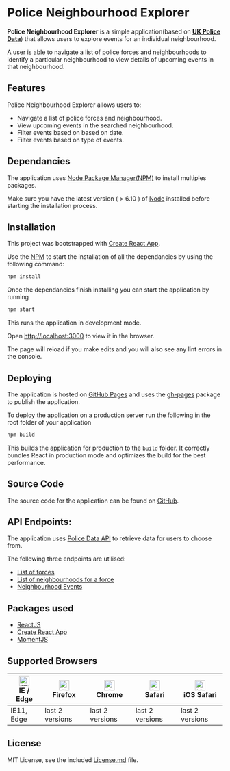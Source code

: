 #  Police Neighbourhood Explorer

**Police Neighbourhood Explorer** is a simple application(based on **[UK Police Data](https://data.police.uk/)**) that allows users to explore events for an individual neighbourhood. 

A user is able to navigate a list of police forces and neighbourhoods to identify a particular neighbourhood to view details of upcoming events in that neighbourhood.

## Features
Police Neighbourhood Explorer allows users to:
* Navigate a list of police forces and neighbourhood.
* View upcoming events in the searched neighbourhood.
* Filter events based on based on date.
* Filter events based on type of events.

## Dependancies
The application uses [Node Package Manager(NPM)](https://www.npmjs.com/) to install multiples packages.

Make sure you have the latest version ( > 6.10 ) of [Node](https://nodejs.org/) installed before starting the installation process.

## Installation
This project was bootstrapped with [Create React App](https://github.com/facebook/create-react-app).

Use the [NPM](https://www.npmjs.com/) to start the installation of all the dependancies by using the following command:

```bash
npm install
```
Once the dependancies finish installing you can start the application by running
```bash
npm start
```
This runs the application in development mode.


Open [http://localhost:3000](http://localhost:3000) to view it in the browser.

The page will reload if you make edits and you will also see any lint errors in the console.

## Deploying
The application is hosted on [GitHub Pages](https://pages.github.com/) and uses the [gh-pages](https://github.com/tschaub/gh-pages) package to publish the application.

To deploy the application on a production server run the following in the root folder of your application
```bash
npm build
```
This builds the application for production to the `build` folder.
It correctly bundles React in production mode and optimizes the build for the best performance.

## Source Code
The source code for the application can be found on [GitHub](https://github.com/abhishekm86/police-neigbourhood-explorer).

## API Endpoints:
The application uses [Police Data API](https://data.police.uk/) to retrieve data for users to choose from. 

The following three endpoints are utilised:
* [List of forces](https://data.police.uk/docs/method/forces/)
* [List of neighbourhoods for a force](https://data.police.uk/docs/method/neighbourhoods/)
* [Neighbourhood Events](https://data.police.uk/docs/method/neighbourhood-events/)

## Packages used
* [ReactJS](https://reactjs.org/)
* [Create React App](https://facebook.github.io/create-react-app/docs/getting-started)
* [MomentJS](https://momentjs.com/)


## Supported Browsers
| <img src="https://raw.githubusercontent.com/alrra/browser-logos/master/src/edge/edge_48x48.png" alt="IE / Edge" width="24px" height="24px" /></br>IE / Edge | <img src="https://raw.githubusercontent.com/alrra/browser-logos/master/src/firefox/firefox_48x48.png" alt="Firefox" width="24px" height="24px" /></br>Firefox | <img src="https://raw.githubusercontent.com/alrra/browser-logos/master/src/chrome/chrome_48x48.png" alt="Chrome" width="24px" height="24px" /></br>Chrome | <img src="https://raw.githubusercontent.com/alrra/browser-logos/master/src/safari/safari_48x48.png" alt="Safari" width="24px" height="24px" /></br>Safari | <img src="https://raw.githubusercontent.com/alrra/browser-logos/master/src/safari-ios/safari-ios_48x48.png" alt="iOS Safari" width="24px" height="24px" /></br>iOS Safari |
| --------- | --------- | --------- | --------- | --------- |
| IE11, Edge| last 2 versions| last 2 versions| last 2 versions| last 2 versions 



## License
MIT License, see the included [License.md](https://github.com/abhishekm86/police-neigbourhood-explorer/blob/master/License.md) file.